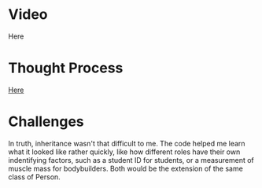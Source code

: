 # Video
Here
# Thought Process
[Here](https://github.com/KuroFoxCoder/Inheritance-Derived-classes-and-Overriding-classes/blob/main/Inheritance%20Thought%20Process.drawio.png)
# Challenges
In truth, inheritance wasn't that difficult to me. The code helped me learn what it looked like rather quickly, like how different roles have their own indentifying factors, such as a student ID for students, or a measurement of muscle mass for bodybuilders. Both would be the extension of the same class of Person.
